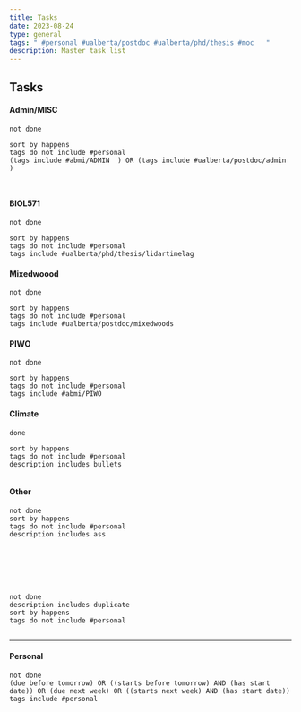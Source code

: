 ```yaml
---
title: Tasks
date: 2023-08-24
type: general
tags: " #personal #ualberta/postdoc #ualberta/phd/thesis #moc   "
description: Master task list
---
```



## Tasks
#### Admin/MISC
```tasks
not done

sort by happens
tags do not include #personal
(tags include #abmi/ADMIN  ) OR (tags include #ualberta/postdoc/admin )



```

#### BIOL571
```tasks
not done

sort by happens
tags do not include #personal 
tags include #ualberta/phd/thesis/lidartimelag 
```

#### Mixedwoood
```tasks
not done

sort by happens
tags do not include #personal 
tags include #ualberta/postdoc/mixedwoods 
```

#### PIWO
```tasks
not done

sort by happens
tags do not include #personal 
tags include #abmi/PIWO
```

#### Climate
```tasks
done

sort by happens
tags do not include #personal 
description includes bullets


```


#### Other

```tasks
not done
sort by happens
tags do not include #personal 
description includes ass






```





```tasks

not done
description includes duplicate
sort by happens
tags do not include #personal 


```
---

#### Personal
```tasks
not done
(due before tomorrow) OR ((starts before tomorrow) AND (has start date)) OR (due next week) OR ((starts next week) AND (has start date))
tags include #personal 


```

